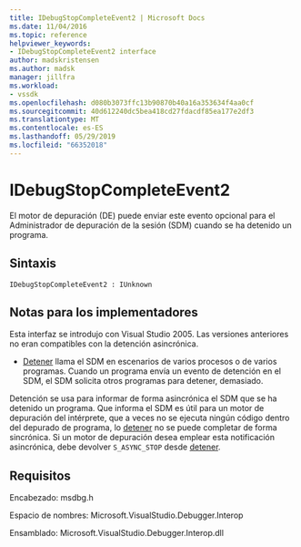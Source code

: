 ```yaml
---
title: IDebugStopCompleteEvent2 | Microsoft Docs
ms.date: 11/04/2016
ms.topic: reference
helpviewer_keywords:
- IDebugStopCompleteEvent2 interface
author: madskristensen
ms.author: madsk
manager: jillfra
ms.workload:
- vssdk
ms.openlocfilehash: d080b3073ffc13b90870b40a16a353634f4aa0cf
ms.sourcegitcommit: 40d612240dc5bea418cd27fdacdf85ea177e2df3
ms.translationtype: MT
ms.contentlocale: es-ES
ms.lasthandoff: 05/29/2019
ms.locfileid: "66352018"
---
```

# <a name="idebugstopcompleteevent2"></a>IDebugStopCompleteEvent2

El motor de depuración (DE) puede enviar este evento opcional para el Administrador de depuración de la sesión (SDM) cuando se ha detenido un programa.

## <a name="syntax"></a>Sintaxis

```
IDebugStopCompleteEvent2 : IUnknown
```

## <a name="notes-for-implementers"></a>Notas para los implementadores

Esta interfaz se introdujo con Visual Studio 2005. Las versiones anteriores no eran compatibles con la detención asincrónica.

- [Detener](../../../extensibility/debugger/reference/idebugengineprogram2-stop.md) llama el SDM en escenarios de varios procesos o de varios programas. Cuando un programa envía un evento de detención en el SDM, el SDM solicita otros programas para detener, demasiado.

Detención se usa para informar de forma asincrónica el SDM que se ha detenido un programa. Que informa el SDM es útil para un motor de depuración del intérprete, que a veces no se ejecuta ningún código dentro del depurado de programa, lo [detener](../../../extensibility/debugger/reference/idebugengineprogram2-stop.md) no se puede completar de forma sincrónica. Si un motor de depuración desea emplear esta notificación asincrónica, debe devolver `S_ASYNC_STOP` desde [detener](../../../extensibility/debugger/reference/idebugengineprogram2-stop.md).

## <a name="requirements"></a>Requisitos

Encabezado: msdbg.h

Espacio de nombres:  Microsoft.VisualStudio.Debugger.Interop

Ensamblado: Microsoft.VisualStudio.Debugger.Interop.dll